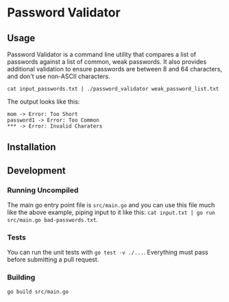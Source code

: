 # Password Validator

## Usage

Password Validator is a command line utility that compares a list of passwords against a list of common, weak passwords. It also provides additional validation to ensure passwords are between 8 and 64 characters, and don't use non-ASCII characters.


`cat input_passwords.txt | ./password_validator weak_password_list.txt`



The output looks like this:

```
mom -> Error: Too Short
password1 -> Error: Too Common
*** -> Error: Invalid Charaters

```

## Installation







## Development

### Running Uncompiled
The main go entry point file is `src/main.go` and you can use this file much like the above example, piping input to it like this: `cat input.txt | go run src/main.go bad-passwords.txt`.

### Tests
You can run the unit tests with `go test -v ./...`. Everything must pass before submitting a pull request.

### Building

`go build src/main.go`



